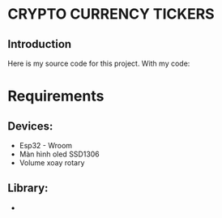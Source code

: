 # CRYPTO CURRENCY TICKERS

## Introduction

Here is my source code for this project. With my code:

# Requirements
## Devices:
 - Esp32 - Wroom
 - Màn hình oled SSD1306
 - Volume xoay rotary
## Library:
 - 
